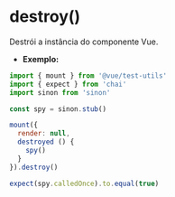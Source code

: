 # destroy()

Destrói a instância do componente Vue.

- **Exemplo:**

```js
import { mount } from '@vue/test-utils'
import { expect } from 'chai'
import sinon from 'sinon'

const spy = sinon.stub()

mount({
  render: null,
  destroyed () {
    spy()
  }
}).destroy()

expect(spy.calledOnce).to.equal(true)
```
